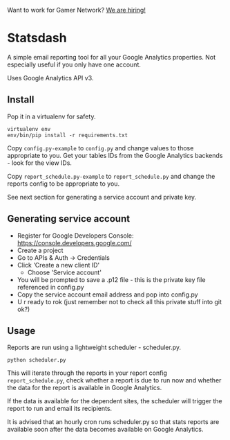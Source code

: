 Want to work for Gamer Network? [We are hiring!](http://www.gamesindustry.biz/jobs/gamer-network)

Statsdash
=========

A simple email reporting tool for all your Google Analytics properties.  Not especially useful if you only have one account.

Uses Google Analytics API v3.

Install
-------

Pop it in a virtualenv for safety.

```shell
virtualenv env
env/bin/pip install -r requirements.txt
```

Copy ```config.py-example``` to ```config.py``` and change values to those appropriate to you. Get your tables IDs from
the Google Analytics backends - look for the view IDs.

Copy ```report_schedule.py-example``` to ```report_schedule.py``` and change the reports config to be appropriate to you.

See next section for generating a service account and private key.

Generating service account
--------------------------

  - Register for Google Developers Console: https://console.developers.google.com/
  - Create a project
  - Go to APIs & Auth -> Credentials
  - Click 'Create a new client ID'
    - Choose 'Service account'
  - You will be prompted to save a .p12 file - this is the private key file referenced in config.py
  - Copy the service account email address and pop into config.py
  - U r ready to rok (just remember not to check all this private stuff into git ok?)

Usage
-----

Reports are run using a lightweight scheduler - scheduler.py.

```
python scheduler.py
```

This will iterate through the reports in your report config ```report_schedule.py```,
check whether a report is due to run now and whether the data for the report is
available in Google Analytics.

If the data is available for the dependent sites, the scheduler will trigger
the report to run and email its recipients.

It is advised that an hourly cron runs scheduler.py so that stats reports are
available soon after the data becomes available on Google Analytics.
